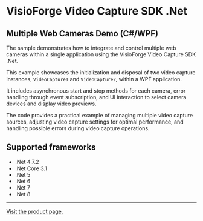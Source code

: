 ﻿# VisioForge Video Capture SDK .Net

## Multiple Web Cameras Demo (C#/WPF)

The sample demonstrates how to integrate and control multiple web cameras within a single application using the VisioForge Video Capture SDK .Net.

This example showcases the initialization and disposal of two video capture instances, `VideoCapture1` and `VideoCapture2`, within a WPF application.

It includes asynchronous start and stop methods for each camera, error handling through event subscription, and UI interaction to select camera devices and display video previews.

The code provides a practical example of managing multiple video capture sources, adjusting video capture settings for optimal performance, and handling possible errors during video capture operations.

## Supported frameworks

* .Net 4.7.2
* .Net Core 3.1
* .Net 5
* .Net 6
* .Net 7
* .Net 8

---

[Visit the product page.](https://www.visioforge.com/video-capture-sdk-net)
